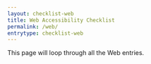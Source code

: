 ```yaml
---
layout: checklist-web
title: Web Accessibility Checklist
permalink: /web/
entrytype: checklist-web
---
```


This page will loop through all the Web entries.